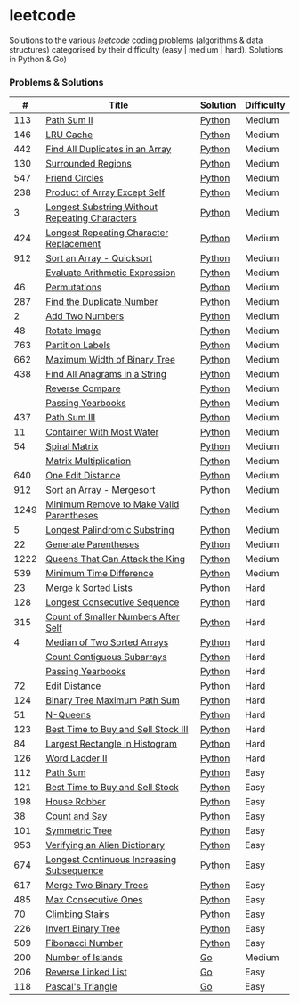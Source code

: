 # leetcode
Solutions to the various *leetcode* coding problems (algorithms &amp; data structures) categorised by their difficulty (easy | medium | hard). Solutions in Python &amp; Go)

### Problems & Solutions

| # | Title | Solution | Difficulty |
|---| ----- | -------- | ---------- |
| 113 | [Path Sum II](https://leetcode.com/problems/path-sum-ii/) | [Python](./python/medium/path_sum_ii.py) | Medium |
| 146 | [LRU Cache](https://leetcode.com/problems/lru-cache/) | [Python](./python/medium/lru_cache.py) | Medium |
| 442 | [Find All Duplicates in an Array](https://leetcode.com/problems/find-all-duplicates-in-an-array/) | [Python](./python/medium/find_all_duplicates.py) | Medium |
| 130 | [Surrounded Regions](https://leetcode.com/problems/surrounded-regions/) | [Python](./python/medium/surrounded_regions.py) | Medium |
| 547 | [Friend Circles](https://leetcode.com/problems/friend-circles/) | [Python](./python/medium/friend_circles.py) | Medium |
| 238 | [Product of Array Except Self](https://leetcode.com/problems/product-of-array-except-self/) | [Python](./python/medium/array_product.py) | Medium |
| 3 | [Longest Substring Without Repeating Characters](https://leetcode.com/problems/longest-substring-without-repeating-characters/) | [Python](./python/medium/longest_non_repeating_substring.py) | Medium |
| 424 | [Longest Repeating Character Replacement](https://leetcode.com/problems/longest-repeating-character-replacement/) | [Python](./python/medium/longest_repeating_substring_rep.py) | Medium |
| 912 | [Sort an Array - Quicksort](https://leetcode.com/problems/sort-an-array/) | [Python](./python/medium/quicksort.py) | Medium |
|  | [Evaluate Arithmetic Expression]() | [Python](./python/medium/evaluate_arithmetic_expression.py) | Medium |
| 46 | [Permutations](https://leetcode.com/problems/permutations/) | [Python](./python/medium/permutations.py) | Medium |
| 287 | [Find the Duplicate Number](https://leetcode.com/problems/find-the-duplicate-number/) | [Python](./python/medium/find_duplicate.py) | Medium |
| 2 | [Add Two Numbers](https://leetcode.com/problems/add-two-numbers/) | [Python](./python/medium/add_two_numbers.py) | Medium |
| 48 | [Rotate Image](https://leetcode.com/problems/rotate-image/) | [Python](./python/medium/rotate_image.py) | Medium |
| 763 | [Partition Labels](https://leetcode.com/problems/partition-labels/) | [Python](./python/medium/partition_labels.py) | Medium |
| 662 | [Maximum Width of Binary Tree](https://leetcode.com/problems/maximum-width-of-binary-tree/) | [Python](./python/medium/max_width_btree.py) | Medium |
| 438 | [Find All Anagrams in a String](https://leetcode.com/problems/find-all-anagrams-in-a-string/) | [Python](./python/medium/find_anagrams.py) | Medium |
|  | [Reverse Compare]() | [Python](./python/medium/reverse_equal.py) | Medium |
|  | [Passing Yearbooks](https://leetcode.com/discuss/interview-question/614096/facebook-interview-preparation-question-passing-yearbooks) | [Python](./python/medium/sign_counts.py) | Medium |
| 437 | [Path Sum III](https://leetcode.com/problems/path-sum-iii/) | [Python](./python/medium/path_sum_iii.py) | Medium |
| 11 | [Container With Most Water](https://leetcode.com/problems/container-with-most-water/) | [Python](./python/medium/container_with_most_water.py) | Medium |
| 54 | [Spiral Matrix](https://leetcode.com/problems/spiral-matrix/) | [Python](./python/medium/spiral_matrix.py) | Medium |
|  | [Matrix Multiplication]() | [Python](./python/medium/multiply_matrices.py) | Medium |
| 640 | [One Edit Distance](https://www.lintcode.com/problem/one-edit-distance/description) | [Python](./python/medium/one_edit_distance.py) | Medium |
| 912 | [Sort an Array - Mergesort](https://leetcode.com/problems/sort-an-array/) | [Python](./python/medium/mergesort.py) | Medium |
| 1249 | [Minimum Remove to Make Valid Parentheses](https://leetcode.com/problems/minimum-remove-to-make-valid-parentheses/) | [Python](./python/medium/make_valid_parentheses.py) | Medium |
| 5 | [Longest Palindromic Substring](https://leetcode.com/problems/longest-palindromic-substring/) | [Python](./python/medium/longest_palindromic_substring.py) | Medium |
| 22 | [Generate Parentheses](https://leetcode.com/problems/generate-parentheses/) | [Python](./python/medium/gen_parentheses.py) | Medium |
| 1222 | [Queens That Can Attack the King](https://leetcode.com/problems/queens-that-can-attack-the-king/) | [Python](./python/medium/attacking_queens.py) | Medium |
| 539 | [Minimum Time Difference](https://leetcode.com/problems/minimum-time-difference/) | [Python](./python/medium/minimum_timediff.py) | Medium |
| 23 | [Merge k Sorted Lists](https://leetcode.com/problems/merge-k-sorted-lists/) | [Python](./python/hard/merge_k_sorted_lists.py) | Hard |
| 128 | [Longest Consecutive Sequence](https://leetcode.com/problems/longest-consecutive-sequence/) | [Python](./python/hard/longest_consecutive_sequence.py) | Hard |
| 315 | [Count of Smaller Numbers After Self](https://leetcode.com/problems/count-of-smaller-numbers-after-self/) | [Python](./python/hard/smaller_numbers_after_self.py) | Hard |
| 4 | [Median of Two Sorted Arrays](https://leetcode.com/problems/median-of-two-sorted-arrays/) | [Python](./python/hard/median_sorted_arrays.py) | Hard |
|  | [Count Contiguous Subarrays](https://leetcode.com/discuss/interview-question/579606/count-contiguous-subarrays) | [Python](./python/hard/contiguous_subarray_count.py) | Hard |
|  | [Passing Yearbooks](https://leetcode.com/discuss/interview-question/614096/facebook-interview-preparation-question-passing-yearbooks) | [Python](./python/hard/sign_counts.py) | Hard |
| 72 | [Edit Distance](https://leetcode.com/problems/edit-distance/) | [Python](./python/hard/edit_distance.py) | Hard |
| 124 | [Binary Tree Maximum Path Sum](https://leetcode.com/problems/binary-tree-maximum-path-sum/) | [Python](./python/hard/btree_max_path_sum.py) | Hard |
| 51 | [N-Queens](https://leetcode.com/problems/n-queens/) | [Python](./python/hard/n_queens.py) | Hard |
| 123 | [Best Time to Buy and Sell Stock III](https://leetcode.com/problems/best-time-to-buy-and-sell-stock-iii/) | [Python](./python/hard/max_profit_iii.py) | Hard |
| 84 | [Largest Rectangle in Histogram](https://leetcode.com/problems/largest-rectangle-in-histogram/) | [Python](./python/hard/largest_rectangle_histogram.py) | Hard |
| 126 | [Word Ladder II](https://leetcode.com/problems/word-ladder-ii/) | [Python](./python/hard/word_ladder_ii.py) | Hard |
| 112 | [Path Sum](https://leetcode.com/problems/path-sum/) | [Python](./python/easy/path_sum.py) | Easy |
| 121 | [Best Time to Buy and Sell Stock](https://leetcode.com/problems/best-time-to-buy-and-sell-stock/) | [Python](./python/easy/max_profit.py) | Easy |
| 198 | [House Robber](https://leetcode.com/problems/house-robber/) | [Python](./python/easy/house_robber.py) | Easy |
| 38 | [Count and Say](https://leetcode.com/problems/count-and-say/) | [Python](./python/easy/count_and_say.py) | Easy |
| 101 | [Symmetric Tree](https://leetcode.com/problems/symmetric-tree/) | [Python](./python/easy/symmetric_btree.py) | Easy |
| 953 | [Verifying an Alien Dictionary](https://leetcode.com/problems/verifying-an-alien-dictionary/) | [Python](./python/easy/alien_dictionary.py) | Easy |
| 674 | [Longest Continuous Increasing Subsequence](https://leetcode.com/problems/longest-continuous-increasing-subsequence) | [Python](./python/easy/longest_continous_increasing_sequence.py) | Easy |
| 617 | [Merge Two Binary Trees](https://leetcode.com/problems/merge-two-binary-trees/) | [Python](./python/easy/merge_btrees.py) | Easy |
| 485 | [Max Consecutive Ones](https://leetcode.com/problems/max-consecutive-ones/) | [Python](./python/easy/longest_consecutive_ones_rep.py) | Easy |
| 70 | [Climbing Stairs](https://leetcode.com/problems/climbing-stairs/) | [Python](./python/easy/climbing_stairs.py) | Easy |
| 226 | [Invert Binary Tree](https://leetcode.com/problems/invert-binary-tree/) | [Python](./python/easy/invert_btree.py) | Easy |
| 509 | [Fibonacci Number](https://leetcode.com/problems/fibonacci-number/) | [Python](./python/easy/fibonacci.py) | Easy |
| 200 | [Number of Islands](https://leetcode.com/problems/number-of-islands/) | [Go](./go/medium/num_islands.go) | Medium |
| 206 | [Reverse Linked List](https://leetcode.com/problems/reverse-linked-list/) | [Go](./go/easy/reverse_ll.go) | Easy |
| 118 | [Pascal's Triangle](https://leetcode.com/problems/pascals-triangle/) | [Go](./go/easy/pascal_triangle.go) | Easy |
